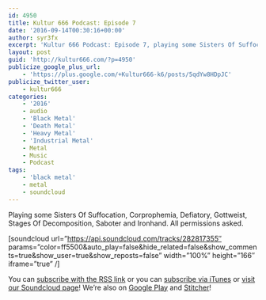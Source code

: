 ```yaml
---
id: 4950
title: Kultur 666 Podcast: Episode 7
date: '2016-09-14T00:30:16+00:00'
author: syr3fx
excerpt: 'Kultur 666 Podcast: Episode 7, playing some Sisters Of Suffocation, Corprophemia, Defiatory, Gottweist, Stages Of Decomposition, Saboter and Ironhand.  All permissions asked.'
layout: post
guid: 'http://kultur666.com/?p=4950'
publicize_google_plus_url:
    - 'https://plus.google.com/+Kultur666-k6/posts/5qdYw8HDpJC'
publicize_twitter_user:
    - kultur666
categories:
    - '2016'
    - audio
    - 'Black Metal'
    - 'Death Metal'
    - 'Heavy Metal'
    - 'Industrial Metal'
    - Metal
    - Music
    - Podcast
tags:
    - 'black metal'
    - metal
    - soundcloud
---
```


<span style="font-weight:400;">Playing some Sisters Of Suffocation, Corprophemia, Defiatory, Gottweist, Stages Of Decomposition, Saboter and Ironhand. All permissions asked.</span>

\[soundcloud url=”https://api.soundcloud.com/tracks/282817355″ params=”color=ff5500&amp;auto\_play=false&amp;hide\_related=false&amp;show\_comments=true&amp;show\_user=true&amp;show\_reposts=false” width=”100%” height=”166″ iframe=”true” /\]

You can [subscribe with the RSS link](http://feeds.soundcloud.com/users/soundcloud:users:203985226/sounds.rss) or you can [subscribe via iTunes](https://itunes.apple.com/au/podcast/kultur-666-podcast/id1140410234) or [visit our Soundcloud page](https://soundcloud.com/kultur-666)! We’re also on [Google Play](https://goo.gl/app/playmusic?ibi=com.google.PlayMusic&isi=691797987&ius=googleplaymusic&link=https://play.google.com/music/m/Iax6bcfbhy27w3wvkpxlcrkkr6i?t%3DKultur_666_Podcast) and [Stitcher](http://www.stitcher.com/s?fid=99915&refid=stpr)!